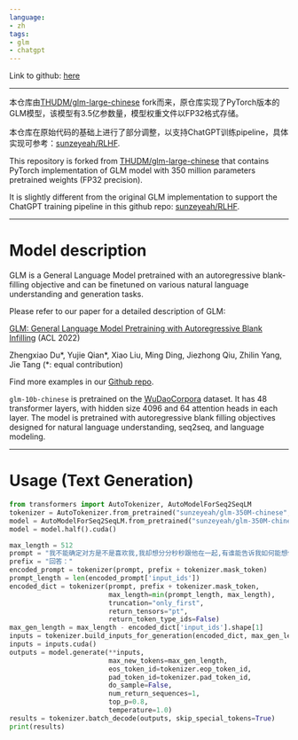 ```yaml
---
language:
- zh
tags:
- glm
- chatgpt
---
```


Link to github: [here](https://github.com/sunzeyeah/RLHF)

---

本仓库由[THUDM/glm-large-chinese](https://huggingface.co/THUDM/glm-large-chinese) fork而来，原仓库实现了PyTorch版本的GLM模型，该模型有3.5亿参数量，模型权重文件以FP32格式存储。

本仓库在原始代码的基础上进行了部分调整，以支持ChatGPT训练pipeline，具体实现可参考：[sunzeyeah/RLHF](https://github.com/sunzeyeah/RLHF).

This repository is forked from [THUDM/glm-large-chinese](https://huggingface.co/THUDM/glm-large-chinese) that contains PyTorch implementation of GLM model with 350 million parameters pretrained weights (FP32 precision).

It is slightly different from the original GLM implementation to support the ChatGPT training pipeline in this github repo: [sunzeyeah/RLHF](https://github.com/sunzeyeah/RLHF).

---

# Model description
GLM is a General Language Model pretrained with an autoregressive blank-filling objective and can be finetuned on various natural language understanding and generation tasks.

Please refer to our paper for a detailed description of GLM:

[GLM: General Language Model Pretraining with Autoregressive Blank Infilling](https://arxiv.org/abs/2103.10360) (ACL 2022)

Zhengxiao Du*, Yujie Qian*, Xiao Liu, Ming Ding, Jiezhong Qiu, Zhilin Yang, Jie Tang (*: equal contribution)

Find more examples in our [Github repo](https://github.com/THUDM/GLM).

`glm-10b-chinese` is pretrained on the [WuDaoCorpora](https://www.sciencedirect.com/science/article/pii/S2666651021000152) dataset. It has 48 transformer layers, with hidden size 4096 and 64 attention heads in each layer. The model is pretrained with autoregressive blank filling objectives designed for natural language understanding, seq2seq, and language modeling.

---

# Usage (Text Generation)
```python
from transformers import AutoTokenizer, AutoModelForSeq2SeqLM
tokenizer = AutoTokenizer.from_pretrained("sunzeyeah/glm-350M-chinese", trust_remote_code=True)
model = AutoModelForSeq2SeqLM.from_pretrained("sunzeyeah/glm-350M-chinese", trust_remote_code=True)
model = model.half().cuda()

max_length = 512
prompt = "我不能确定对方是不是喜欢我,我却想分分秒秒跟他在一起,有谁能告诉我如何能想他少一点"
prefix = "回答："
encoded_prompt = tokenizer(prompt, prefix + tokenizer.mask_token)
prompt_length = len(encoded_prompt['input_ids'])
encoded_dict = tokenizer(prompt, prefix + tokenizer.mask_token,
                         max_length=min(prompt_length, max_length),
                         truncation="only_first",
                         return_tensors="pt",
                         return_token_type_ids=False)
max_gen_length = max_length - encoded_dict['input_ids'].shape[1]
inputs = tokenizer.build_inputs_for_generation(encoded_dict, max_gen_length=max_gen_length, padding=True)
inputs = inputs.cuda()
outputs = model.generate(**inputs,
                         max_new_tokens=max_gen_length,
                         eos_token_id=tokenizer.eop_token_id,
                         pad_token_id=tokenizer.pad_token_id,
                         do_sample=False,
                         num_return_sequences=1,
                         top_p=0.8,
                         temperature=1.0)
results = tokenizer.batch_decode(outputs, skip_special_tokens=True)
print(results)
```

